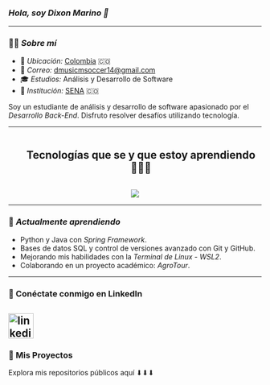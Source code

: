 ### *Hola, soy Dixon Marino 👋*  

---

### 🧑‍💻 *Sobre mí*  

- 📍 *Ubicación:* <a href="https://www.google.com/maps/search/Colombia/" target="_blank">Colombia</a> 🇨🇴  
- 📧 *Correo:* [dmusicmsoccer14@gmail.com](mailto:dmusicmsoccer14@gmail.com)  
- 🎓 *Estudios:* Análisis y Desarrollo de Software  
- 🏫 *Institución:* [SENA](https://www.sena.edu.co/) 🇨🇴  

Soy un estudiante de análisis y desarrollo de software apasionado por el *Desarrollo Back-End*. Disfruto resolver desafíos utilizando tecnología.  

---

<!--h1 without bottom border-->
<div id="user-content-toc">
  <ul align="center">
    <summary><h2 style="display: inline-block">Tecnologías que se y que estoy aprendiendo👨🏻‍💻</h2></summary>
  </ul>
</div>
<!--tech stack icons-->
<p align="center">
  <a href="https://skillicons.dev">
    <img src="https://skillicons.dev/icons?i=git,github,py,java,mysql,linux,ubuntu,html,css,md,vscode&perline=14" />
  </a>
</p>

---

### 🌟 *Actualmente aprendiendo*  

- Python y Java con *Spring Framework*.  
- Bases de datos SQL y control de versiones avanzado con Git y GitHub.  
- Mejorando mis habilidades con la *Terminal de Linux* - *WSL2*.  
- Colaborando en un proyecto académico: *AgroTour*.  

---

### 📇 Conéctate conmigo en LinkedIn  

<a href="https://www.linkedin.com/in/dixon-eduardo-marino-sanabria-46384025a/" target="blank"><img align="center" src="https://user-images.githubusercontent.com/88904952/234979284-68c11d7f-1acc-4f0c-ac78-044e1037d7b0.png" alt="linkedin" height="50" width="50" /></a>
---

### 📂 Mis Proyectos  

Explora mis repositorios públicos aquí ⬇⬇⬇
